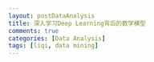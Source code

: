 ```yaml
---
layout: postDataAnalysis
title: 深入学习Deep Learning背后的数学模型
comments: true
categories: [Data Analysis]
tags: [liqi, data mining]
---
```


